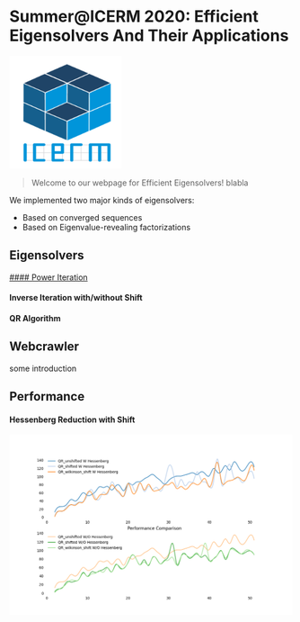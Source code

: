 # Summer@ICERM 2020: Efficient Eigensolvers And Their Applications
<img src="ICERM_logoCUBE_1000pxls.png" width="200" height="200" />


> Welcome to our webpage for Efficient Eigensolvers! blabla

We implemented two major kinds of eigensolvers:
* Based on converged sequences
* Based on Eigenvalue-revealing factorizations


## Eigensolvers
[#### Power Iteration](PowerIterationMethod.ipynb)
#### Inverse Iteration with/without Shift

#### QR Algorithm
 

## Webcrawler
some introduction



## Performance
#### Hessenberg Reduction with Shift
![hessenshift](performance_compare_iteration_preversion.png)

 

